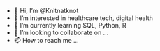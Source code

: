 - 👋 Hi, I’m @Knitnatknot
- 👀 I’m interested in healthcare tech, digital health
- 🌱 I’m currently learning SQL, Python, R
- 💞️ I’m looking to collaborate on ...
- 📫 How to reach me ...

<!---
Knitnatknot/Knitnatknot is a ✨ special ✨ repository because its `README.md` (this file) appears on your GitHub profile.
You can click the Preview link to take a look at your changes.
--->
